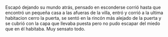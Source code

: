 Escapó dejando su mundo atrás, pensado en esconderse corrió hasta que encontró
un pequeña casa a las  afueras de la villa, entró y corrió  a la ultima
habitacion cerro la puerta, se sentó en la rincón más alejado de la puerta y se
cubrió con la capa que llevaba puesta pero no pudo escapar del miedo que en él
habitaba.
Muy sensato todo.
